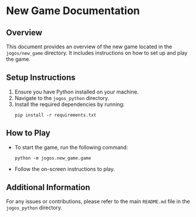 # New Game Documentation

## Overview
This document provides an overview of the new game located in the `jogos/new_game` directory. It includes instructions on how to set up and play the game.

## Setup Instructions
1. Ensure you have Python installed on your machine.
2. Navigate to the `jogos_python` directory.
3. Install the required dependencies by running:
   ```
   pip install -r requirements.txt
   ```

## How to Play
- To start the game, run the following command:
  ```
  python -m jogos.new_game.game
  ```
- Follow the on-screen instructions to play.

## Additional Information
For any issues or contributions, please refer to the main `README.md` file in the `jogos_python` directory.